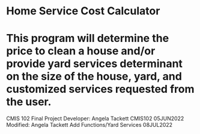 # Home Service Cost Calculator
# This program will determine the price to clean a house and/or provide yard services determinant on the size of the house, yard, and customized services requested from the user.

CMIS 102 Final Project
Developer: Angela Tackett CMIS102  05JUN2022
Modified:  Angela Tackett Add Functions/Yard Services  08JUL2022

